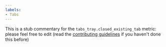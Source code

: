 ```yaml
---
labels:
- Tabs
---
```

This is a stub commentary for the `tabs_tray.closed_existing_tab` metric: please feel free to edit (read the
[contributing guidelines](https://github.com/mozilla/glean-annotations/blob/main/CONTRIBUTING.md)
if you haven't done this before)

